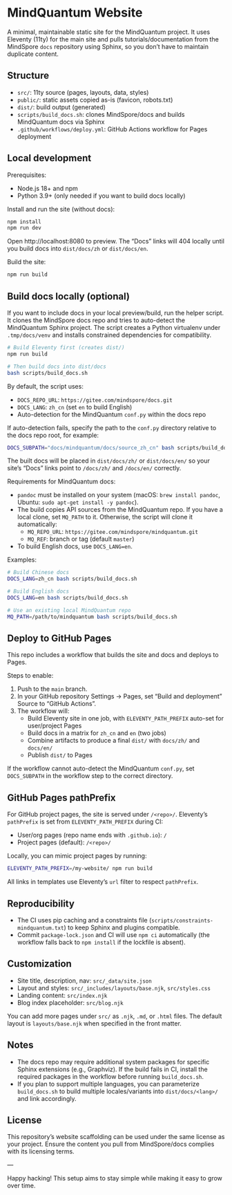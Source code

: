 # MindQuantum Website

A minimal, maintainable static site for the MindQuantum project. It uses Eleventy (11ty) for the main site and pulls tutorials/documentation from the MindSpore `docs` repository using Sphinx, so you don’t have to maintain duplicate content.

## Structure
- `src/`: 11ty source (pages, layouts, data, styles)
- `public/`: static assets copied as-is (favicon, robots.txt)
- `dist/`: build output (generated)
- `scripts/build_docs.sh`: clones MindSpore/docs and builds MindQuantum docs via Sphinx
- `.github/workflows/deploy.yml`: GitHub Actions workflow for Pages deployment

## Local development
Prerequisites:
- Node.js 18+ and npm
- Python 3.9+ (only needed if you want to build docs locally)

Install and run the site (without docs):

```bash
npm install
npm run dev
```

Open http://localhost:8080 to preview. The “Docs” links will 404 locally until you build docs into `dist/docs/zh` or `dist/docs/en`.

Build the site:
```bash
npm run build
```

## Build docs locally (optional)
If you want to include docs in your local preview/build, run the helper script. It clones the MindSpore docs repo and tries to auto-detect the MindQuantum Sphinx project. The script creates a Python virtualenv under `.tmp/docs/venv` and installs constrained dependencies for compatibility.

```bash
# Build Eleventy first (creates dist/)
npm run build

# Then build docs into dist/docs
bash scripts/build_docs.sh
```

By default, the script uses:
- `DOCS_REPO_URL`: `https://gitee.com/mindspore/docs.git`
- `DOCS_LANG`: `zh_cn` (set `en` to build English)
- Auto-detection for the MindQuantum `conf.py` within the docs repo

If auto-detection fails, specify the path to the `conf.py` directory relative to the docs repo root, for example:

```bash
DOCS_SUBPATH="docs/mindquantum/docs/source_zh_cn" bash scripts/build_docs.sh
```

The built docs will be placed in `dist/docs/zh/` or `dist/docs/en/` so your site’s “Docs” links point to `/docs/zh/` and `/docs/en/` correctly.

Requirements for MindQuantum docs:
- `pandoc` must be installed on your system (macOS: `brew install pandoc`, Ubuntu: `sudo apt-get install -y pandoc`).
- The build copies API sources from the MindQuantum repo. If you have a local clone, set `MQ_PATH` to it. Otherwise, the script will clone it automatically:
  - `MQ_REPO_URL`: `https://gitee.com/mindspore/mindquantum.git`
  - `MQ_REF`: branch or tag (default `master`)
- To build English docs, use `DOCS_LANG=en`.

Examples:

```bash
# Build Chinese docs
DOCS_LANG=zh_cn bash scripts/build_docs.sh

# Build English docs
DOCS_LANG=en bash scripts/build_docs.sh

# Use an existing local MindQuantum repo
MQ_PATH=/path/to/mindquantum bash scripts/build_docs.sh
```

## Deploy to GitHub Pages
This repo includes a workflow that builds the site and docs and deploys to Pages.

Steps to enable:
1. Push to the `main` branch.
2. In your GitHub repository Settings → Pages, set “Build and deployment” Source to “GitHub Actions”.
3. The workflow will:
   - Build Eleventy site in one job, with `ELEVENTY_PATH_PREFIX` auto-set for user/project Pages
   - Build docs in a matrix for `zh_cn` and `en` (two jobs)
   - Combine artifacts to produce a final `dist/` with `docs/zh/` and `docs/en/`
   - Publish `dist/` to Pages

If the workflow cannot auto-detect the MindQuantum `conf.py`, set `DOCS_SUBPATH` in the workflow step to the correct directory.

## GitHub Pages pathPrefix
For GitHub project pages, the site is served under `/<repo>/`. Eleventy’s `pathPrefix` is set from `ELEVENTY_PATH_PREFIX` during CI:
- User/org pages (repo name ends with `.github.io`): `/`
- Project pages (default): `/<repo>/`

Locally, you can mimic project pages by running:

```bash
ELEVENTY_PATH_PREFIX=/my-website/ npm run build
```

All links in templates use Eleventy’s `url` filter to respect `pathPrefix`.

## Reproducibility
- The CI uses pip caching and a constraints file (`scripts/constraints-mindquantum.txt`) to keep Sphinx and plugins compatible.
- Commit `package-lock.json` and CI will use `npm ci` automatically (the workflow falls back to `npm install` if the lockfile is absent).

## Customization
- Site title, description, nav: `src/_data/site.json`
- Layout and styles: `src/_includes/layouts/base.njk`, `src/styles.css`
- Landing content: `src/index.njk`
- Blog index placeholder: `src/blog.njk`

You can add more pages under `src/` as `.njk`, `.md`, or `.html` files. The default layout is `layouts/base.njk` when specified in the front matter.

## Notes
- The docs repo may require additional system packages for specific Sphinx extensions (e.g., Graphviz). If the build fails in CI, install the required packages in the workflow before running `build_docs.sh`.
- If you plan to support multiple languages, you can parameterize `build_docs.sh` to build multiple locales/variants into `dist/docs/<lang>/` and link accordingly.

## License
This repository’s website scaffolding can be used under the same license as your project. Ensure the content you pull from MindSpore/docs complies with its licensing terms.

—

Happy hacking! This setup aims to stay simple while making it easy to grow over time.
